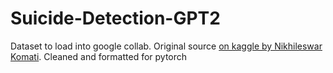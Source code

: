 # Suicide-Detection-GPT2
Dataset to load into google collab. Original source [on kaggle by Nikhileswar Komati](https://www.kaggle.com/nikhileswarkomati/suicide-watch?select=Suicide_Detection.csv). Cleaned and formatted for pytorch
